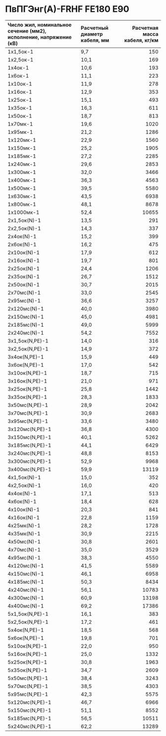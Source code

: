 # ПвПГЭнг(А)-FRHF FE180 E90

| Число жил, номинальное сечение (мм2), исполнение, напряжение (кВ)   | Расчетный диаметр кабеля, мм   |   Расчетная масса кабеля, кг/км |
|:--------------------------------------------------------------------|:-------------------------------|--------------------------------:|
| 1х1,5ок-1                                                           | 9,7                            |                             150 |
| 1х2,5ок-1                                                           | 10,1                           |                             169 |
| 1х4ок-1                                                             | 10,6                           |                             193 |
| 1х6ок-1                                                             | 11,1                           |                             223 |
| 1х10ок-1                                                            | 11,9                           |                             278 |
| 1х16ок-1                                                            | 12,9                           |                             353 |
| 1х25ок-1                                                            | 15,1                           |                             493 |
| 1х35ок-1                                                            | 16,3                           |                             611 |
| 1х50ок-1                                                            | 18,7                           |                             813 |
| 1х70мк-1                                                            | 19,6                           |                            1020 |
| 1х95мк-1                                                            | 21,2                           |                            1286 |
| 1х120мк-1                                                           | 22,9                           |                            1560 |
| 1х150мк-1                                                           | 25,2                           |                            1905 |
| 1х185мк-1                                                           | 27,2                           |                            2285 |
| 1х240мк-1                                                           | 29,6                           |                            2853 |
| 1х300мк-1                                                           | 32,0                           |                            3466 |
| 1х400мк-1                                                           | 36,3                           |                            4563 |
| 1х500мк-1                                                           | 39,5                           |                            5580 |
| 1х630мк-1                                                           | 43,5                           |                            6938 |
| 1х800мк-1                                                           | 48,1                           |                            8678 |
| 1х1000мк-1                                                          | 52,4                           |                           10655 |
| 2х1,5ок(N)-1                                                        | 13,5                           |                             291 |
| 2х2,5ок(N)-1                                                        | 14,3                           |                             337 |
| 2х4ок(N)-1                                                          | 15,2                           |                             399 |
| 2х6ок(N)-1                                                          | 16,2                           |                             475 |
| 2х10ок(N)-1                                                         | 17,9                           |                             612 |
| 2х16ок(N)-1                                                         | 19,7                           |                             801 |
| 2х25ок(N)-1                                                         | 24,4                           |                            1206 |
| 2х35ок(N)-1                                                         | 26,7                           |                            1512 |
| 2х50ок(N)-1                                                         | 30,7                           |                            2015 |
| 2х70мс(N)-1                                                         | 33,0                           |                            2545 |
| 2х95мс(N)-1                                                         | 36,6                           |                            3257 |
| 2х120мс(N)-1                                                        | 40,0                           |                            3980 |
| 2х150мс(N)-1                                                        | 45,0                           |                            4981 |
| 2х185мс(N)-1                                                        | 49,0                           |                            5999 |
| 2х240мс(N)-1                                                        | 54,2                           |                            7552 |
| 3х1,5ок(N,PE)-1                                                     | 14,0                           |                             316 |
| 3х2,5ок(N,PE)-1                                                     | 14,9                           |                             372 |
| 3х4ок(N,PE)-1                                                       | 15,9                           |                             449 |
| 3х6ок(N,PE)-1                                                       | 17,0                           |                             542 |
| 3х10ок(N,PE)-1                                                      | 18,7                           |                             715 |
| 3х16ок(N,PE)-1                                                      | 21,0                           |                             971 |
| 3х25ок(N,PE)-1                                                      | 25,8                           |                            1442 |
| 3х35ок(N,PE)-1                                                      | 28,3                           |                            1833 |
| 3х50мс(N,PE)-1                                                      | 28,9                           |                            2042 |
| 3х70мс(N,PE)-1                                                      | 30,9                           |                            2683 |
| 3х95мс(N,PE)-1                                                      | 33,6                           |                            3480 |
| 3х120мс(N,PE)-1                                                     | 36,8                           |                            4300 |
| 3х150мс(N,PE)-1                                                     | 40,1                           |                            5262 |
| 3х185мс(N,PE)-1                                                     | 44,1                           |                            6429 |
| 3х240мс(N,PE)-1                                                     | 48,8                           |                            8153 |
| 3х300мс(N,PE)-1                                                     | 52,9                           |                            9968 |
| 3х400мс(N,PE)-1                                                     | 59,9                           |                           13119 |
| 4х1,5ок(N)-1                                                        | 15,0                           |                             352 |
| 4х2,5ок(N)-1                                                        | 16,0                           |                             420 |
| 4х4ок(N)-1                                                          | 17,1                           |                             513 |
| 4х6ок(N)-1                                                          | 18,4                           |                             628 |
| 4х10ок(N)-1                                                         | 20,3                           |                             841 |
| 4х16ок(N)-1                                                         | 22,8                           |                            1159 |
| 4х25мк(N)-1                                                         | 28,2                           |                            1728 |
| 4х35мк(N)-1                                                         | 30,9                           |                            2215 |
| 4х50мс(N)-1                                                         | 30,8                           |                            2601 |
| 4х70мс(N)-1                                                         | 35,0                           |                            3529 |
| 4х95мс(N)-1                                                         | 38,3                           |                            4550 |
| 4х120мс(N)-1                                                        | 41,5                           |                            5589 |
| 4х150мс(N)-1                                                        | 46,1                           |                            6958 |
| 4х185мс(N)-1                                                        | 50,3                           |                            8434 |
| 4х240мс(N)-1                                                        | 56,1                           |                           10783 |
| 4х300мс(N)-1                                                        | 60,9                           |                           13198 |
| 4х400мс(N)-1                                                        | 69,2                           |                           17386 |
| 5х1,5ок(N,PE)-1                                                     | 16,1                           |                             383 |
| 5х2,5ок(N,PE)-1                                                     | 17,2                           |                             461 |
| 5х4ок(N,PE)-1                                                       | 18,5                           |                             568 |
| 5х6ок(N,PE)-1                                                       | 19,8                           |                             701 |
| 5х10ок(N,PE)-1                                                      | 22,0                           |                             950 |
| 5х16ок(N,PE)-1                                                      | 25,0                           |                            1332 |
| 5х25ок(N,PE)-1                                                      | 30,8                           |                            1963 |
| 5х35ок(N,PE)-1                                                      | 34,7                           |                            2609 |
| 5х50мс(N,PE)-1                                                      | 38,4                           |                            3243 |
| 5х70мс(N,PE)-1                                                      | 38,5                           |                            4303 |
| 5х95мс(N,PE)-1                                                      | 42,3                           |                            5575 |
| 5х120мс(N,PE)-1                                                     | 46,7                           |                            6966 |
| 5х150мс(N,PE)-1                                                     | 51,1                           |                            8552 |
| 5х185мс(N,PE)-1                                                     | 56,5                           |                           10511 |
| 5х240мс(N,PE)-1                                                     | 62,2                           |                           13289 |